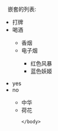 <!DOCTYPE html>
<html>
	<head>
		<meta charset="utf-8" />
		<title></title>
	</head>
	<body>
		<!DOCTYPE html>
		<html>
		<head>  
		</head>
		<body>
			<hl>嵌套的列表:</hl>
			<ul>
				<li>打牌</li>
				<li>喝酒</li>
			</ul>
			<ul><ul>
				<li type="circle">香烟</li>
				<li type="circle">电子烟</li>
				</ul></ul>
			<ul><ul><ul>
			<li type="square">红色风暴</li>
			<li type="square">蓝色妖姬</li>
			</ul></ul></ul>
			<ul>
				<li>yes</li>
				<li>no</li>
			<ul>
				<li type="circle">中华</li>
				<li type="circle">荷花</li></body>		
		</body>
		</html>

		
	</body>
</html>
